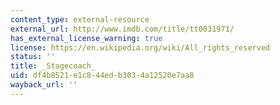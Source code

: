 ```yaml
---
content_type: external-resource
external_url: http://www.imdb.com/title/tt0031971/
has_external_license_warning: true
license: https://en.wikipedia.org/wiki/All_rights_reserved
status: ''
title: _Stagecoach_
uid: df4b8521-e1c8-44ed-b303-4a12520e7aa8
wayback_url: ''
---
```

